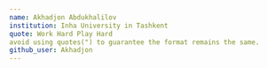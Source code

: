 ```yaml
---
name: Akhadjon Abdukhalilov
institution: Inha University in Tashkent 
quote: Work Hard Play Hard
avoid using quotes(") to guarantee the format remains the same.
github_user: Akhadjon
---
```

